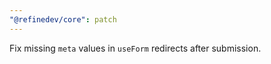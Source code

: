 ```yaml
---
"@refinedev/core": patch
---
```


Fix missing `meta` values in `useForm` redirects after submission.
